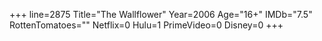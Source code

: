 +++
line=2875
Title="The Wallflower"
Year=2006
Age="16+"
IMDb="7.5"
RottenTomatoes=""
Netflix=0
Hulu=1
PrimeVideo=0
Disney=0
+++

